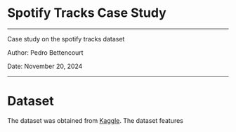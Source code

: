 # Spotify Tracks Case Study

---
 Case study on the spotify tracks dataset

 Author: Pedro Bettencourt
 
 Date: November 20, 2024
 
---


# Dataset

The dataset was obtained from [Kaggle](https://www.kaggle.com/datasets/maharshipandya/-spotify-tracks-dataset/data).
The dataset features 
